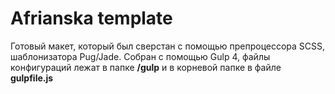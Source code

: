# Afrianska template
Готовый макет, который был сверстан с помощью препроцессора SCSS, шаблонизатора Pug/Jade. Собран с помощью Gulp 4, файлы конфигураций лежат в папке <b>/gulp</b> и в корневой папке в файле <b>gulpfile.js</b>
